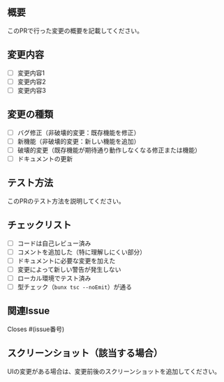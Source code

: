 ## 概要
このPRで行った変更の概要を記載してください。

## 変更内容
- [ ] 変更内容1
- [ ] 変更内容2
- [ ] 変更内容3

## 変更の種類
- [ ] バグ修正（非破壊的変更：既存機能を修正）
- [ ] 新機能（非破壊的変更：新しい機能を追加）
- [ ] 破壊的変更（既存機能が期待通り動作しなくなる修正または機能）
- [ ] ドキュメントの更新

## テスト方法
このPRのテスト方法を説明してください。

## チェックリスト
- [ ] コードは自己レビュー済み
- [ ] コメントを追加した（特に理解しにくい部分）
- [ ] ドキュメントに必要な変更を加えた
- [ ] 変更によって新しい警告が発生しない
- [ ] ローカル環境でテスト済み
- [ ] 型チェック（`bunx tsc --noEmit`）が通る

## 関連Issue
Closes #(issue番号)

## スクリーンショット（該当する場合）
UIの変更がある場合は、変更前後のスクリーンショットを追加してください。